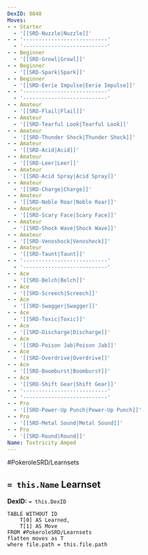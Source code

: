 ```yaml
---
DexID: 0848
Moves:
- - Starter
  - '[[SRD-Nuzzle|Nuzzle]]'
- - '---------------------------'
  - '---------------------------'
- - Beginner
  - '[[SRD-Growl|Growl]]'
- - Beginner
  - '[[SRD-Spark|Spark]]'
- - Beginner
  - '[[SRD-Eerie Impulse|Eerie Impulse]]'
- - '---------------------------'
  - '---------------------------'
- - Amateur
  - '[[SRD-Flail|Flail]]'
- - Amateur
  - '[[SRD-Tearful Look|Tearful Look]]'
- - Amateur
  - '[[SRD-Thunder Shock|Thunder Shock]]'
- - Amateur
  - '[[SRD-Acid|Acid]]'
- - Amateur
  - '[[SRD-Leer|Leer]]'
- - Amateur
  - '[[SRD-Acid Spray|Acid Spray]]'
- - Amateur
  - '[[SRD-Charge|Charge]]'
- - Amateur
  - '[[SRD-Noble Roar|Noble Roar]]'
- - Amateur
  - '[[SRD-Scary Face|Scary Face]]'
- - Amateur
  - '[[SRD-Shock Wave|Shock Wave]]'
- - Amateur
  - '[[SRD-Venoshock|Venoshock]]'
- - Amateur
  - '[[SRD-Taunt|Taunt]]'
- - '---------------------------'
  - '---------------------------'
- - Ace
  - '[[SRD-Belch|Belch]]'
- - Ace
  - '[[SRD-Screech|Screech]]'
- - Ace
  - '[[SRD-Swagger|Swagger]]'
- - Ace
  - '[[SRD-Toxic|Toxic]]'
- - Ace
  - '[[SRD-Discharge|Discharge]]'
- - Ace
  - '[[SRD-Poison Jab|Poison Jab]]'
- - Ace
  - '[[SRD-Overdrive|Overdrive]]'
- - Ace
  - '[[SRD-Boomburst|Boomburst]]'
- - Ace
  - '[[SRD-Shift Gear|Shift Gear]]'
- - '---------------------------'
  - '---------------------------'
- - Pro
  - '[[SRD-Power-Up Punch|Power-Up Punch]]'
- - Pro
  - '[[SRD-Metal Sound|Metal Sound]]'
- - Pro
  - '[[SRD-Round|Round]]'
Name: Toxtricity Amped
---
```


#PokeroleSRD/Learnsets

## `= this.Name` Learnset

**DexID:** `= this.DexID`

```dataview
TABLE WITHOUT ID
    T[0] AS Learned,
    T[1] AS Move
FROM #PokeroleSRD/Learnsets
flatten moves as T
where file.path = this.file.path
```
